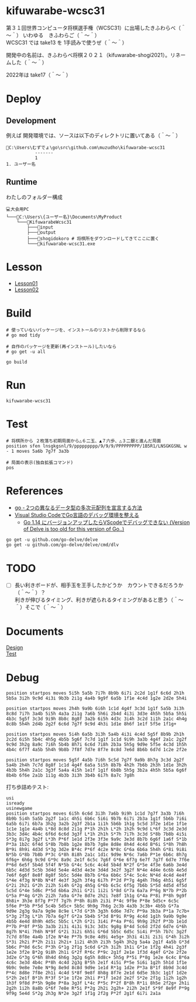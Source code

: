 # kifuwarabe-wcsc31

第３１回世界コンピュータ将棋選手権（WCSC31）に出場したきふわらべ（＾～＾） いわゆる　きふわらご（＾～＾）  
WCSC31 では take13 を 1手読みで使うぜ（＾～＾）  

開発中の名前は、きふわらべ将棋２０２１（kifuwarabe-shogi2021）。リネームした（＾～＾）  

2022年は take17（＾～＾）  

# Deploy

## Development

例えば 開発環境では、ソースは以下のディレクトリに置いてある（＾～＾）  

```
📂C:\Users\むずでょ\go\src\github.com\muzudho\kifuwarabe-wcsc31  
           -------
           1
1. ユーザー名
```

## Runtime

わたしのフォルダー構成

```plain
💻大会用PC
└───📂C:\Users\{ユーザー名}\Documents\MyProduct
    └───📂KifuwarabeWcsc31
        ├───📂input
        ├───📂output
        ├───📂shogidokoro # 将棋所をダウンロードしてきてここに置く
        └───📄kifuwarabe-wcsc31.exe
```

# Lesson

* [Lesson01](./lesson01/README.md)
* [Lesson02](./lesson02/README.md)
# Build

```shell
# 使っていないパッケージを、インストールのリストから削除するなら
# go mod tidy

# 自作のパッケージを更新(再インストール)したいなら
# go get -u all

go build
```

# Run

```shell
kifuwarabe-wcsc31
```

# Test

```shell
# 将棋所から ２枚落ち初期局面から△６二玉、▲７六歩、△３二銀と進んだ局面
position sfen lnsgkgsnl/9/ppppppppp/9/9/9/PPPPPPPPP/1B5R1/LNSGKGSNL w - 1 moves 5a6b 7g7f 3a3b

# 局面の表示(独自拡張コマンド)
pos
```

# References

* [go - 2つの異なるデータ型の多次元配列を宣言する方法](https://cloud6.net/so/go/977771)
* [Visual Studio CodeでGo言語のデバッグ環境を整える](https://qiita.com/momotaro98/items/7fbcad57a9d8488fe999)
  * [Go 1.14 にバージョンアップしたらVScodeでデバッグできない (Version of Delve is too old for this version of Go..)](https://madadou.info/2020/07/31/post-2108/)

```shell
go get -u github.com/go-delve/delve
go get -u github.com/go-delve/delve/cmd/dlv
```

# TODO

* [ ] 長い利きボードが、相手玉を王手したかどうか　カウントできるだろうか（＾～＾）？  
利きが伸びるタイミング、利きが遮られるタイミングがあると思う（＾～＾）そこで（＾～＾）

# Documents

[Design](./doc/design.md)  
[Test](./doc/test.md)  

# Debug

```
position startpos moves 5i5h 5a5b 7i7h 8b9b 6i7i 2c2d 1g1f 6c6d 2h1h 5b5a 3i2h 9c9d 4i3i 9b3b 2i1g 4a4b 9g9f 6a5b 1f1e 4c4d 1g2e 2d2e 5h4i
```

```
position startpos moves 2h4h 9a9b 6i6h 1c1d 4g4f 3c3d 1g1f 5a5b 3i3h 8c8d 7i7h 3a4b 5i5h 4a3a 2i1g 7a6b 5h6i 2b4d 4i3i 3d3e 4h5h 5b5a 5h5i 4b3c 5g5f 3c3d 9i9h 8b8c 8g8f 3a2b 6i5h 4d3c 3i4h 3c2d 1i1h 2a1c 4h4g 8c8b 5h4h 2d4b 2g2f 6c6d 7g7f 9c9d 4h3i 1d1e 8h6f 1e1f 5f5e 1f1g+
```

```
position startpos moves 5i4h 6a5b 3i3h 5a4b 4i3i 4c4d 5g5f 8b9b 2h1h 2c2d 6i5h 5b4c 4h5g 4b5b 5g6f 7c7d 1g1f 1c1d 9i9h 3a3b 4g4f 2a1c 2g2f 9c9d 3h2g 8a9c 7i6h 5b4b 8h7i 6c6d 7i8h 2b3a 5h5g 9d9e 5f5e 4c3d 1h5h 4b4c 6f7f 4a5b 5h4h 9b8b 7f8f 7d7e 8f7e 8c8d 7e6d 8b6b 6d7d 1c2e 2f2e
```

```
position startpos moves 5g5f 4a5b 7i6h 5c5d 7g7f 9a9b 8h7g 3c3d 2g2f 5a4b 2h4h 7c7d 8g8f 1c1d 4g4f 6a5a 5i5h 8b7b 4h2h 7b6b 2h3h 1d1e 3h2h 4b3b 5h4h 2a1c 3g3f 5a4a 4i5h 1e1f 1g1f 6b8b 5h5g 3b2a 4h5h 5b5a 6g6f 8b4b 6f6e 2a1b 1i1g 4b3b 3i3h 3b4b 6i7h 8a7c 7g8h
```

打ち歩詰めテスト:  

```
usi
isready
usinewgame
position startpos moves 6i5h 6c6d 3i3h 7a6b 9i9h 1c1d 7g7f 3a3b 7i6h 8b9b 5i4h 5a5b 2g2f 1a1c 4h5i 6b6c 5i6i 9b7b 6i7i 2b3a 1g1f 5b6b 7i6i 6a5b 6i7i 6b7a 3h2g 3a2b 2g3f 2b1a 1i1h 5b6b 1h1g 5c5d 3f2e 1d1e 1f1e 1c1e 1g1e 4a4b L*8d 8c8d 2i1g P*1h 2h1h L*2h 1h2h 9c9d L*6f 3c3d 2e3d 3b3c 3d4c 4b4c 6f6d 6c6d 3g3f L*1h 2h1h S*7h 7i7h 3c3d S*8b 7b8b 4i5i S*3g 8i7g 3g2f L*3h P*6f 1e1d 2f3e 3f3e 9a9c 3e3d 8b7b 6g6f 1a6f S*1b P*3a 1b2c 6f4d S*8b 7b8b 1g2e 8b7b 7g8e 8d8e 8h4d 4c4d B*6i S*8h 7h8h B*9i 8h9i 4d3d S*3g 3d2e B*4c P*6f 4c2e N*8c G*6a 6b6a 5h4h G*8i 9i8i N*5b G*8b 7b8b P*3c G*8h 8i8h 2a1c 1d1c 9d9e N*6c 7a6b P*1e 6b6c 8h7g 6f6g+ 6h6g 9c9d G*9c 8a9c 2e1f 6c5c 7g6f G*6e 6f7g 6e7f 7g7f 6d7e 7f6e P*6d 6e5f 5b4d 5f4f N*5b G*4c 5c6c 4c4d 5b4d N*2f G*5e 4f3e 6a6b 3e4d 6b5c 4d3d 5c5b 3d4d 5e4e 4d3d 4e3e 3d4d 3e2f 3g2f N*4e 4d4e 6c6b 4e5d 7e6f 6g6f 8e8f 8g8f 5b5c 5d4e 8b7b G*6a 6b6c S*4c 5c4c N*4d 4c4d 4e4f S*4e 4f3g N*8b N*4f 4e3f 3g2h 3f4g 6i7h P*2d P*7g 4g4h 7h6g 4h5i 6g5f G*2i 2h2i G*2h 2i2h 5i4h G*2g 4h5g G*6b 6c5c 6f5g 7b6b S*5d 4d5d 4f5d 5c5d G*4e 5d6c P*5d 6b6a 2h1i G*2i 1i2i S*8d G*7a 6a7a P*6g N*7b P*2b G*5a P*4g G*2h 2i2h 7a9a G*7e 8d7e 2h2i 7e8f 1h1g G*4a P*8i P*8h 9g9f 8h8i+ 3h3e 8f7g P*7f 7g7h P*8h 8i8h 2i3i P*4c 9f9e P*8e 5d5c+ 6c5c 5f6e P*5b P*5d 5c4b 5d5c+ 5b5c 9h9g 7h6g 2c3b 4a3b 3c3b+ 4b5b G*7a 9d9e 2g3g 9a7a 9g9e 8c9e L*7d G*3h 3g3h 6d6e 7d7c P*9a 3b3a P*1a 7c7b+ S*3g 2f3g L*1h 7b7a 6g7f G*2a 5b4b S*3d B*9i R*9g 4c4d 1g1h 9a9b 9g9e 4b5b 4e4d 8h9h 4d5c 5b5c L*2h G*2i 3i4i P*4a P*6i 9h9g 2h2f P*3b 1e1d P*7b P*8f P*5b 3a3b 2i3i 4i3i 9i3c 3d3c 9g8g B*4d 5c6d 2f2d 6d7e G*6h 8g7h N*4i 7h6h N*9f G*2i 3i2i 6h5i G*6d 5b5c 6d5c 5i4i P*5h 7b7c 3g2f 7c7d 8f8e 4a4b 1f2e N*4e P*7b 9c8e 4d9i 4e5g+ 3h3i 4i3i 2i3i G*4h 3i2h S*3i 2h2i P*2h 2i1i 2h2i+ 1i2i 4h3h 2i3h 5g4h 3h2g 5a4a 2g1f 4a5b G*3d 5b6c P*8d 6c5c P*3h G*1g 2f1g 5c6d G*2h 3i2h 1h1i G*1e 1f2g 4h4i 2g3f 1e2e 3f2e B*2g 9i8h 2h1i G*2f R*6c P*9c 2g1f 2e1e 1f3d 4g4f G*2e 2f2e 3d2e G*3g G*6h 8h4d 6h6g 3g2g 6g5h 8d8c+ 5h5g P*5i P*8g 1e2e 6c4c B*6a 4c6c 3e3d 4b4c P*8h 4c4d 2g3g B*5h 2e1f 4i5i P*5e 5i6i 1g2h 5h1d 1f1e 9b9c 9e8e 7e8e N*9g 8e9d 8c8d 9d9e 1e1d R*1g 1d2e P*3a B*1f 8b9d 3c4d P*4c 8d8e 7f8e 2h1i 4c4d S*8f 9e8f 8h8g 8f7e 2e1d 6d5e 3b3c 1g1f 1d2e S*2h 2e1f B*1h R*3f S*1e 1f2e 2h1i P*1f 1e2d 2e2f S*2e 2f1g 1i2h 1g2h 1h3f 9f8d P*5h 9g8e P*8a 3g3f L*4c P*5c P*2f B*8h R*1i 8h5e 2f2g+ 2h1i 2g2h 1i2h 8a8b G*6f 7e8e R*5i P*2g 2h2i 2g2h+ 2i2h 2e1f S*9f 8e9f P*9g 9f9g 5e4d S*2g 2h3g N*2e 3g2f 1f1g 2f2g P*2f 2g1f 6i7i 2a1a
```

